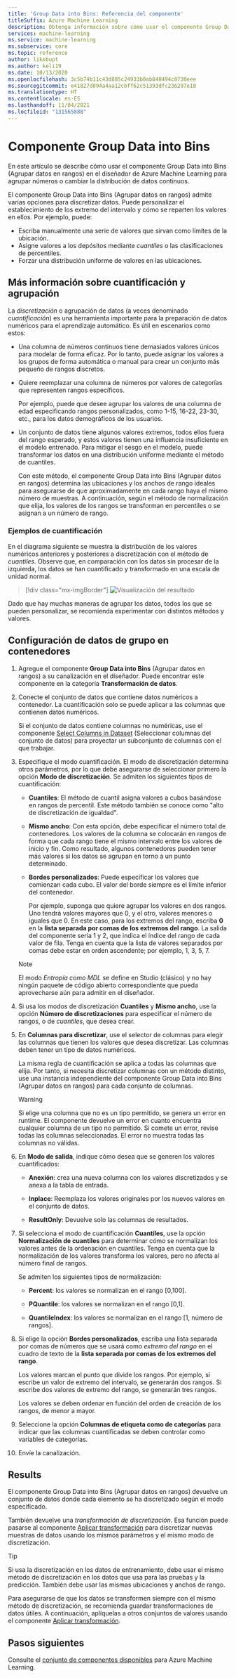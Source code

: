 ```yaml
---
title: 'Group Data into Bins: Referencia del componente'
titleSuffix: Azure Machine Learning
description: Obtenga información sobre cómo usar el componente Group Data into Bins (Agrupar datos en rangos) para agrupar números o cambiar la distribución de datos continuos.
services: machine-learning
ms.service: machine-learning
ms.subservice: core
ms.topic: reference
author: likebupt
ms.author: keli19
ms.date: 10/13/2020
ms.openlocfilehash: 3c5b74b11c43d805c24933b0ab048494c0730eee
ms.sourcegitcommit: e41827d894a4aa12cbff62c51393dfc236297e10
ms.translationtype: HT
ms.contentlocale: es-ES
ms.lasthandoff: 11/04/2021
ms.locfileid: "131565888"
---
```

# <a name="group-data-into-bins-component"></a>Componente Group Data into Bins

En este artículo se describe cómo usar el componente Group Data into Bins (Agrupar datos en rangos) en el diseñador de Azure Machine Learning para agrupar números o cambiar la distribución de datos continuos.

El componente Group Data into Bins (Agrupar datos en rangos) admite varias opciones para discretizar datos. Puede personalizar el establecimiento de los extremo del intervalo y cómo se reparten los valores en ellos. Por ejemplo, puede:  

+ Escriba manualmente una serie de valores que sirvan como límites de la ubicación.  
+ Asigne valores a los depósitos mediante *cuantiles* o las clasificaciones de percentiles.  
+ Forzar una distribución uniforme de valores en las ubicaciones.  

## <a name="more-about-binning-and-grouping"></a>Más información sobre cuantificación y agrupación

La *discretización* o agrupación de datos (a veces denominado *cuantificación*) es una herramienta importante para la preparación de datos numéricos para el aprendizaje automático. Es útil en escenarios como estos:

+ Una columna de números continuos tiene demasiados valores únicos para modelar de forma eficaz. Por lo tanto, puede asignar los valores a los grupos de forma automática o manual para crear un conjunto más pequeño de rangos discretos.

+ Quiere reemplazar una columna de números por valores de categorías que representen rangos específicos.

    Por ejemplo, puede que desee agrupar los valores de una columna de edad especificando rangos personalizados, como 1-15, 16-22, 23-30, etc., para los datos demográficos de los usuarios.

+ Un conjunto de datos tiene algunos valores extremos, todos ellos fuera del rango esperado, y estos valores tienen una influencia insuficiente en el modelo entrenado. Para mitigar el sesgo en el modelo, puede transformar los datos en una distribución uniforme mediante el método de cuantiles.

    Con este método, el componente Group Data into Bins (Agrupar datos en rangos) determina las ubicaciones y los anchos de rango ideales para asegurarse de que aproximadamente en cada rango haya el mismo número de muestras. A continuación, según el método de normalización que elija, los valores de los rangos se transforman en percentiles o se asignan a un número de rango.

### <a name="examples-of-binning"></a>Ejemplos de cuantificación

En el diagrama siguiente se muestra la distribución de los valores numéricos anteriores y posteriores a discretización con el método de *cuantiles*. Observe que, en comparación con los datos sin procesar de la izquierda, los datos se han cuantificado y transformado en una escala de unidad normal.  

> [!div class="mx-imgBorder"]
> ![Visualización del resultado](media/module/group-data-into-bins-result-example.png)

Dado que hay muchas maneras de agrupar los datos, todos los que se pueden personalizar, se recomienda experimentar con distintos métodos y valores. 

## <a name="how-to-configure-group-data-into-bins"></a>Configuración de datos de grupo en contenedores

1. Agregue el componente **Group Data into Bins** (Agrupar datos en rangos) a su canalización en el diseñador. Puede encontrar este componente en la categoría **Transformación de datos**.

2. Conecte el conjunto de datos que contiene datos numéricos a contenedor. La cuantificación solo se puede aplicar a las columnas que contienen datos numéricos. 

    Si el conjunto de datos contiene columnas no numéricas, use el componente [Select Columns in Dataset](select-columns-in-dataset.md) (Seleccionar columnas del conjunto de datos) para proyectar un subconjunto de columnas con el que trabajar.

3. Especifique el modo cuantificación. El modo de discretización determina otros parámetros, por lo que debe asegurarse de seleccionar primero la opción **Modo de discretización**. Se admiten los siguientes tipos de cuantificación:

    - **Cuantiles**: El método de cuantil asigna valores a cubos basándose en rangos de percentil. Este método también se conoce como "alto de discretización de igualdad".

    - **Mismo ancho**: Con esta opción, debe especificar el número total de contenedores. Los valores de la columna se colocarán en rangos de forma que cada rango tiene el mismo intervalo entre los valores de inicio y fin. Como resultado, algunos contenedores pueden tener más valores si los datos se agrupan en torno a un punto determinado.

    - **Bordes personalizados**: Puede especificar los valores que comienzan cada cubo. El valor del borde siempre es el límite inferior del contenedor. 
    
      Por ejemplo, suponga que quiere agrupar los valores en dos rangos. Uno tendrá valores mayores que 0, y el otro, valores menores o iguales que 0. En este caso, para los extremos del rango, escriba **0** en la **lista separada por comas de los extremos del rango**. La salida del componente sería 1 y 2, que indica el índice del rango de cada valor de fila. Tenga en cuenta que la lista de valores separados por comas debe estar en orden ascendente; por ejemplo, 1, 3, 5, 7.
    
    > [!Note]
    > El modo *Entropía como MDL* se define en Studio (clásico) y no hay ningún paquete de código abierto correspondiente que pueda aprovecharse aún para admitir en el diseñador.        

4. Si usa los modos de discretización **Cuantiles** y **Mismo ancho**, use la opción **Número de discretizaciones** para especificar el número de rangos, o de *cuantiles*, que desea crear.

5. En **Columnas para discretizar**, use el selector de columnas para elegir las columnas que tienen los valores que desea discretizar. Las columnas deben tener un tipo de datos numéricos.

    La misma regla de cuantificación se aplica a todas las columnas que elija. Por tanto, si necesita discretizar columnas con un método distinto, use una instancia independiente del componente Group Data into Bins (Agrupar datos en rangos) para cada conjunto de columnas.

    > [!WARNING]
    > Si elige una columna que no es un tipo permitido, se genera un error en runtime. El componente devuelve un error en cuanto encuentra cualquier columna de un tipo no permitido. Si comete un error, revise todas las columnas seleccionadas. El error no muestra todas las columnas no válidas.

6. En **Modo de salida**, indique cómo desea que se generen los valores cuantificados:

    + **Anexión**: crea una nueva columna con los valores discretizados y se anexa a la tabla de entrada.

    + **Inplace**: Reemplaza los valores originales por los nuevos valores en el conjunto de datos.

    + **ResultOnly**: Devuelve solo las columnas de resultados.

7. Si selecciona el modo de cuantificación **Cuantiles**, use la opción **Normalización de cuantiles** para determinar cómo se normalizan los valores antes de la ordenación en cuantiles. Tenga en cuenta que la normalización de los valores transforma los valores, pero no afecta al número final de rangos.

    Se admiten los siguientes tipos de normalización:

    + **Percent**: los valores se normalizan en el rango [0,100].

    + **PQuantile**: los valores se normalizan en el rango [0,1].

    + **QuantileIndex**:  los valores se normalizan en el rango [1, número de rangos].

8. Si elige la opción **Bordes personalizados**, escriba una lista separada por comas de números que se usará como *extremo del rango* en el cuadro de texto de la **lista separada por comas de los extremos del rango**. 

    Los valores marcan el punto que divide los rangos. Por ejemplo, si escribe un valor de extremo del intervalo, se generarán dos rangos. Si escribe dos valores de extremo del rango, se generarán tres rangos.

    Los valores se deben ordenar en función del orden de creación de los rangos, de menor a mayor.

10. Seleccione la opción **Columnas de etiqueta como de categorías** para indicar que las columnas cuantificadas se deben controlar como variables de categorías.

11. Envíe la canalización.

## <a name="results"></a>Results

El componente Group Data into Bins (Agrupar datos en rangos) devuelve un conjunto de datos donde cada elemento se ha discretizado según el modo especificado. 

También devuelve una *transformación de discretización*. Esa función puede pasarse al componente [Aplicar transformación](apply-transformation.md) para discretizar nuevas muestras de datos usando los mismos parámetros y el mismo modo de discretización.  

> [!TIP]
> Si usa la discretización en los datos de entrenamiento, debe usar el mismo método de discretización en los datos que usa para las pruebas y la predicción. También debe usar las mismas ubicaciones y anchos de rango. 
> 
> Para asegurarse de que los datos se transformen siempre con el mismo método de discretización, se recomienda guardar transformaciones de datos útiles. A continuación, aplíquelas a otros conjuntos de valores usando el componente [Aplicar transformación](apply-transformation.md).

## <a name="next-steps"></a>Pasos siguientes

Consulte el [conjunto de componentes disponibles](component-reference.md) para Azure Machine Learning. 
